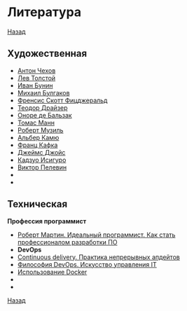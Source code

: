 # Литература
[Назад](../../README.md)

<a name="classic"></a>
## Художественная
- [Антон Чехов](https://www.litres.ru/anton-chehov/)
- [Лев Толстой](https://www.litres.ru/lev-tolstoy/)
- [Иван Бунин](https://www.litres.ru/ivan-bunin/)
- [Михаил Булгаков](https://www.litres.ru/mihail-bulgakov/)
- [Френсис Скотт Фицджеральд](https://www.litres.ru/frensis-skott-ficdzherald/)
- [Теодор Драйзер](https://www.litres.ru/teodor-drayzer/)
- [Оноре де Бальзак](https://www.litres.ru/onore-balzak/)
- [Томас Манн](https://www.litres.ru/tomas-mann/)
- [Роберт Музиль](https://ru.wikipedia.org/wiki/Музиль,_Роберт)
- [Альбер Камю](https://www.litres.ru/alber-kamu/)
- [Франц Кафка](https://www.litres.ru/franc-kafka/)
- [Джеймс Джойс](https://www.litres.ru/dzheyms-dzhoys/)
- [Кадзуо Исигуро](https://www.litres.ru/kadzuo-isiguro/)
- [Виктор Пелевин](https://www.litres.ru/viktor-pelevin/)
- []()
- []()

<a name="technical"></a>
## Техническая
**Профессия программист**
- [Роберт Мартин. Идеальный программист. Как стать профессионалом разработки ПО](https://www.goodreads.com/book/show/28690116)
- []()
**DevOps**
- [Continuous delivery. Практика непрерывных апдейтов](https://www.goodreads.com/book/show/36185317-continuous-delivery) 
- [Философия DevOps. Искусство управления IT](https://www.goodreads.com/book/show/41134331-devops-it)
- [Использование Docker](https://www.goodreads.com/book/show/36480186-docker)
- []()
- []()

[Назад](../../README.md)
